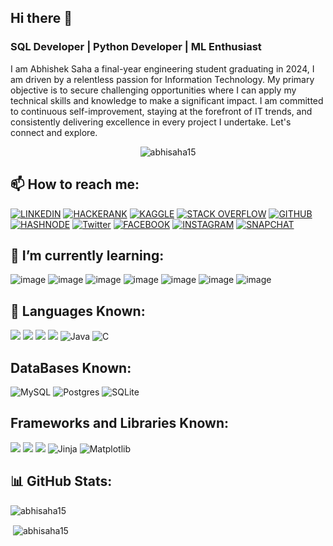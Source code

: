 ## Hi there 👋
### SQL Developer | Python Developer | ML Enthusiast
I am Abhishek Saha a final-year engineering student graduating in 2024, I am driven by a relentless passion for Information Technology. My primary objective is to secure challenging opportunities where I can apply my technical skills and knowledge to make a significant impact. I am committed to continuous self-improvement, staying at the forefront of IT trends, and consistently delivering excellence in every project I undertake. Let's connect and explore.

<p align="center"> <img src="https://komarev.com/ghpvc/?username=abhisaha15&label=Profile%20views&color=0e75b6&style=flat" alt="abhisaha15" /> </p>

<!--
**abhisaha15/abhisaha15** is a ✨ _special_ ✨ repository because its `README.md` (this file) appears on your GitHub profile.

Here are some ideas to get you started:

- 🔭 I’m currently working on ...
- 🌱 I’m currently learning ...
- 👯 I’m looking to collaborate on ...
- 🤔 I’m looking for help with ...
- 💬 Ask me about ...
- 📫 How to reach me: ...
- 😄 Pronouns: ...
- ⚡ Fun fact: ...
-->
## 📫 How to reach me:  
[![LINKEDIN](https://img.shields.io/badge/LinkedIn-0077B5?style=for-the-badge&logo=linkedin&logoColor=white)](https://www.linkedin.com/in/abhishek-saha-4b012b234/) [![HACKERANK](https://img.shields.io/badge/-Hackerrank-2EC866?style=for-the-badge&logo=HackerRank&logoColor=white)](https://www.hackerrank.com/abhisheksaha2018) [![KAGGLE](https://img.shields.io/badge/Kaggle-20BEFF?style=for-the-badge&logo=Kaggle&logoColor=white)](https://www.kaggle.com/abhisaha15) [![STACK OVERFLOW](https://img.shields.io/badge/Stack_Overflow-FE7A16?style=for-the-badge&logo=stack-overflow&logoColor=white)](https://stackoverflow.com/users/22554579/abhishek) [![GITHUB](https://img.shields.io/badge/GitHub-100000?style=for-the-badge&logo=github&logoColor=white)](https://github.com/abhisaha15) [![HASHNODE](https://img.shields.io/badge/Hashnode-2962FF?style=for-the-badge&logo=hashnode&logoColor=white)](https://hashnode.com/@abhisaha15) [![Twitter](https://img.shields.io/badge/Twitter-1DA1F2?style=for-the-badge&logo=twitter&logoColor=white)](https://twitter.com/abhishek_150702) [![FACEBOOK](https://img.shields.io/badge/Facebook-1877F2?style=for-the-badge&logo=facebook&logoColor=white)](https://www.facebook.com/abhishek.saha.758399/) [![INSTAGRAM](https://img.shields.io/badge/Instagram-E4405F?style=for-the-badge&logo=instagram&logoColor=white)](https://www.instagram.com/abhisheksaha2017/) [![SNAPCHAT](https://img.shields.io/badge/Snapchat-FFFC00?style=for-the-badge&logo=snapchat&logoColor=white)](https://www.snapchat.com/add/abhisaha15)

## 🌱 I’m currently learning:
![image](https://img.shields.io/badge/Numpy-777BB4?style=for-the-badge&logo=numpy&logoColor=white) ![image](https://img.shields.io/badge/Pandas-2C2D72?style=for-the-badge&logo=pandas&logoColor=white) ![image](https://img.shields.io/badge/Plotly-239120?style=for-the-badge&logo=plotly&logoColor=white) ![image](https://img.shields.io/badge/scikit_learn-F7931E?style=for-the-badge&logo=scikit-learn&logoColor=white) ![image](https://img.shields.io/badge/TensorFlow-FF6F00?style=for-the-badge&logo=TensorFlow&logoColor=white) ![image](https://img.shields.io/badge/PyTorch-EE4C2C?style=for-the-badge&logo=pytorch&logoColor=white) ![image](https://img.shields.io/badge/OpenCV-27338e?style=for-the-badge&logo=OpenCV&logoColor=white)

## 🔧 Languages Known: 
<img src="https://img.shields.io/badge/Python-FFD43B?style=for-the-badge&logo=python&logoColor=blue"> <img src="https://img.shields.io/badge/HTML5-E34F26?style=for-the-badge&logo=html5&logoColor=white"> <img src="https://img.shields.io/badge/CSS3-1572B6?style=for-the-badge&logo=css3&logoColor=white">
<img src="https://img.shields.io/badge/JavaScript-323330?style=for-the-badge&logo=javascript&logoColor=F7DF1E"> ![Java](https://img.shields.io/badge/java-%23ED8B00.svg?style=for-the-badge&logo=openjdk&logoColor=white) ![C](https://img.shields.io/badge/c-%2300599C.svg?style=for-the-badge&logo=c&logoColor=white) 

## DataBases Known:
![MySQL](https://img.shields.io/badge/mysql-%2300f.svg?style=for-the-badge&logo=mysql&logoColor=white) ![Postgres](https://img.shields.io/badge/postgres-%23316192.svg?style=for-the-badge&logo=postgresql&logoColor=white) ![SQLite](https://img.shields.io/badge/sqlite-%2307405e.svg?style=for-the-badge&logo=sqlite&logoColor=white)

## Frameworks and Libraries Known:
<img src="https://img.shields.io/badge/Bootstrap-563D7C?style=for-the-badge&logo=bootstrap&logoColor=white"> <img src="https://img.shields.io/badge/jQuery-0769AD?style=for-the-badge&logo=jquery&logoColor=white"> <img src="https://img.shields.io/badge/Flask-000000?style=for-the-badge&logo=flask&logoColor=white">  ![Jinja](https://img.shields.io/badge/jinja-white.svg?style=for-the-badge&logo=jinja&logoColor=black) ![Matplotlib](https://img.shields.io/badge/Matplotlib-%23ffffff.svg?style=for-the-badge&logo=Matplotlib&logoColor=black)

## 📊 GitHub Stats:
<p><img align="left" src="https://github-readme-stats.vercel.app/api/top-langs?username=abhisaha15&show_icons=true&locale=en&layout=compact" alt="abhisaha15" /></p>
<br>
<p>&nbsp;<img align="center" src="https://github-readme-stats.vercel.app/api?username=abhisaha15&show_icons=true&locale=en" alt="abhisaha15" /></p>

